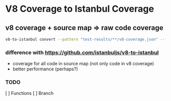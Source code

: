 # V8 Coverage to Istanbul Coverage

## v8 coverage + source map => raw code coverage

```bash
v8-to-istanbul convert --pattern "test-results/**/v8-coverage.json" --filters "{xxx.min.js}" --output ./ --merge --use-local
```

### difference with https://github.com/istanbuljs/v8-to-istanbul

- coverage for all code in source map (not only code in v8 coverage)
- better performance (perhaps?)


### TODO

[ ] Functions
[ ] Branch